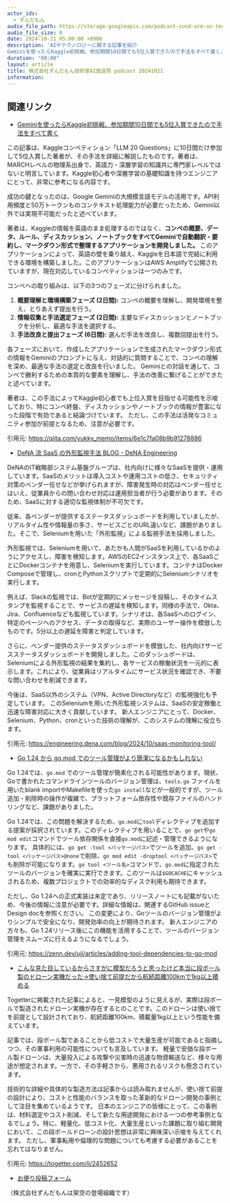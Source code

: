 ```yaml
---
actor_ids:
  - ずんだもん
audio_file_path: https://storage.googleapis.com/podcast-zund-arm-on-tech/audio/株式会社ずんだもん技術室AI放送局_podcast_20241021.mp3
audio_file_size: 0
date: 2024-10-21 05:00:00 +0900
description: 'AIやテクノロジーに関する記事を紹介  
Geminiを使ったらKaggle初挑戦、参加期間10日間でも5位入賞できたので手法をすべて書く、DeNA 流 SaaS の外形監視手法  BLOG - DeNA Engineering、Go 1.24 から go.mod でのツール管理がより簡潔になるかもしれない、こんな見た目しているからさすがに模型だろうと思ったけど本当に段ボール製のドローン実機だった→使い捨て前提だから航続距離100kmで1kg以上積める'
duration: "00:00"
layout: article
title: 株式会社ずんだもん技術室AI放送局 podcast 20241021
information: 
---
```


## 関連リンク


- [Geminiを使ったらKaggle初挑戦、参加期間10日間でも5位入賞できたので手法をすべて書く](https://qiita.com/yukky_memo/items/6e1c7fa08b9b91278886)  



この記事は、Kaggleコンペティション「LLM 20 Questions」に10日間だけ参加して5位入賞した著者が、その手法を詳細に解説したものです。著者は、MARCHレベルの物理系出身で、英語力・深層学習の知識共に専門家レベルではないと明言しています。Kaggle初心者や深層学習の基礎知識を持つエンジニアにとって、非常に参考になる内容です。

成功の鍵となったのは、Google Geminiの大規模言語モデルの活用です。API利用頻度と50万トークンものコンテキスト処理能力が必要だったため、Gemini以外では実現不可能だったと述べています。

著者は、Kaggleの情報を英語のまま処理するのではなく、**コンペの概要、データ、ルール、ディスカッション、ノートブックをすべてGeminiで自動翻訳・要約し、マークダウン形式で整理するアプリケーションを開発しました。** このアプリケーションによって、英語の壁を乗り越え、Kaggleを日本語で完結に利用できる環境を構築しました。このアプリケーションはAWS Amplifyで公開されていますが、現在対応しているコンペティションは一つのみです。

コンペへの取り組みは、以下の3つのフェーズに分けられました。

1. **概要理解と環境構築フェーズ (2日間):**  コンペの概要を理解し、開発環境を整え、とりあえず提出を行う。
2. **情報収集と手法選定フェーズ (2日間):** 主要なディスカッションとノートブックを分析し、最適な手法を選択する。
3. **手法改良と提出フェーズ (6日間):** 選んだ手法を改良し、複数回提出を行う。

各フェーズにおいて、作成したアプリケーションで生成されたマークダウン形式の情報をGeminiのプロンプトに与え、対話的に質問することで、コンペの理解を深め、最適な手法の選定と改良を行いました。  Geminiとの対話を通して、コンペで勝利するための本質的な要素を理解し、手法の改善に繋げることができたと述べています。

著者は、この手法によってKaggle初心者でも上位入賞を目指せる可能性を示唆しており、特にコンペ終盤、ディスカッションやノートブックの情報が豊富になった段階で有効であると結論づけています。  ただし、この手法は活発なコミュニティ参加が前提となるため、注意が必要です。


引用元: https://qiita.com/yukky_memo/items/6e1c7fa08b9b91278886


- [DeNA 流 SaaS の外形監視手法  BLOG - DeNA Engineering](https://engineering.dena.com/blog/2024/10/saas-monitoring-tool/)  



DeNAのIT戦略部システム基盤グループは、社内向けに様々なSaaSを提供・運用しています。SaaSのメリットは導入コストや運用コストの低さ、セキュリティ対策のベンダー任せなどが挙げられますが、障害発生時の対応はベンダー任せとはいえ、従業員からの問い合わせ対応は運用担当者が行う必要があります。そのため、SaaSに対する適切な監視体制が不可欠です。

従来、各ベンダーが提供するステータスダッシュボードを利用していましたが、リアルタイム性や情報量の多さ、サービスごとのURL違いなど、課題がありました。そこで、Seleniumを用いた「外形監視」による監視手法を採用しました。

外形監視では、Seleniumを用いて、あたかも人間がSaaSを利用しているかのようにアクセスし、障害を検知します。AWSのEC2インスタンス上で、各SaaSごとにDockerコンテナを用意し、Seleniumを実行しています。コンテナはDocker Composeで管理し、cronとPythonスクリプトで定期的にSeleniumシナリオを実行します。

例えば、Slackの監視では、Botが定期的にメッセージを投稿し、そのタイムスタンプを監視することで、サービスの遅延を検知します。同様の手法で、Okta、Jira、Confluenceなども監視しています。シナリオは、各SaaSへのログイン、特定のページへのアクセス、データの取得など、実際のユーザー操作を模倣したものです。5分以上の遅延を障害と判定しています。

さらに、ベンダー提供のステータスダッシュボードを模倣した、社内向けサービスステータスダッシュボードを開発しました。このダッシュボードは、Seleniumによる外形監視の結果を集約し、各サービスの稼働状況を一元的に表示します。これにより、従業員はリアルタイムにサービス状況を確認でき、不要な問い合わせを削減できます。

今後は、SaaS以外のシステム（VPN、Active Directoryなど）の監視強化も予定しています。  このSeleniumを用いた外形監視システムは、SaaSの安定稼働と迅速な障害対応に大きく貢献しています。 新人エンジニアにとって、Docker、Selenium、Python、cronといった技術の理解が、このシステムの理解に役立ちます。


引用元: https://engineering.dena.com/blog/2024/10/saas-monitoring-tool/


- [Go 1.24 から go.mod でのツール管理がより簡潔になるかもしれない](https://zenn.dev/uji/articles/adding-tool-dependencies-to-go-mod)  



Go 1.24では、`go.mod` でのツール管理が簡素化される可能性があります。現状、Goで書かれたコマンドラインツールのバージョン管理は、`tools.go` ファイルを用いたblank importやMakefileを使った`go install`などが一般的ですが、ツール追加・削除時の操作が複雑で、プラットフォーム依存性や既存ファイルのハンドリングなど、課題がありました。

Go 1.24では、この問題を解決するため、`go.mod`に`tool`ディレクティブを追加する提案が採択されています。このディレクティブを用いることで、`go get`や`go mod edit`コマンドでツール依存関係を直接`go.mod`に記述・管理できるようになります。  具体的には、`go get -tool <パッケージパス>`でツールを追加、`go get -tool <パッケージパス>@none`で削除、`go mod edit -droptool <パッケージパス>`でも削除が可能になります。`go tool <ツール名>`コマンドで、`go.mod`に指定されたツールのバージョンを確実に実行できます。このツールは`$GOCACHE`にキャッシュされるため、複数プロジェクトでの効率的なディスク利用も期待できます。

ただし、Go 1.24への正式実装は未定であり、リリースノートにも記載がないため、今後の情報に注意が必要です。詳細な情報は、関連するGitHub issueとDesign docを参照ください。  この変更により、Goツールのバージョン管理がよりシンプルで安全になり、開発効率の向上が期待されます。 新人エンジニアの方々も、Go 1.24リリース後にこの機能を活用することで、ツールのバージョン管理をスムーズに行えるようになるでしょう。


引用元: https://zenn.dev/uji/articles/adding-tool-dependencies-to-go-mod


- [こんな見た目しているからさすがに模型だろうと思ったけど本当に段ボール製のドローン実機だった→使い捨て前提だから航続距離100kmで1kg以上積める](https://togetter.com/li/2452652)  



Togetterに掲載された記事によると、一見模型のように見えるが、実際は段ボールで製造されたドローン実機が存在するとのことです。このドローンは使い捨てを前提として設計されており、航続距離100km、積載量1kg以上という性能を備えています。

記事では、段ボール製であることから低コストで大量生産が可能であると指摘しつつ、その軍事利用の可能性についても言及しています。  軽量で安価な段ボール製ドローンは、大量投入による攻撃や災害時の迅速な物資輸送など、様々な用途が想定されます。一方で、その手軽さから、悪用されるリスクも懸念されています。

技術的な詳細や具体的な製造方法は記事からは読み取れませんが、使い捨て前提の設計により、コストと性能のバランスを取った革新的なドローン開発の事例として注目を集めているようです。  日本のエンジニアの皆様にとって、この事例は、材料選定やコスト削減、そして新たな用途開発における一つの参考事例となるでしょう。特に、軽量化、低コスト化、大量生産といった課題に取り組む開発において、この段ボールドローンの設計思想は非常に興味深い示唆を与えてくれます。  ただし、軍事転用や倫理的な問題についても考慮する必要があることを忘れてはなりません。


引用元: https://togetter.com/li/2452652



- [お便り投稿フォーム](https://forms.gle/ffg4JTfqdiqK62qf9)

（株式会社ずんだもんは架空の登場組織です）
